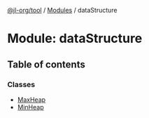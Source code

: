 [@jl-org/tool](../README.md) / [Modules](../modules.md) / dataStructure

# Module: dataStructure

## Table of contents

### Classes

- [MaxHeap](../classes/dataStructure.MaxHeap.md)
- [MinHeap](../classes/dataStructure.MinHeap.md)
